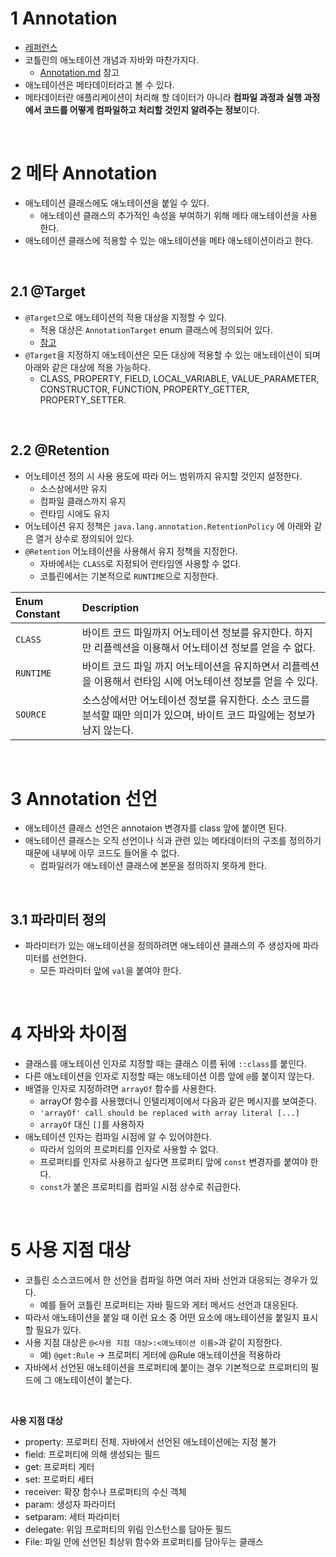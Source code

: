 # 1 Annotation

- [레퍼런스](https://kotlinlang.org/docs/annotations.html)
- 코틀린의 애노테이션 개념과 자바와 마찬가지다.
	-  [Annotation.md](../../Java/Annotation/Annotation.md)  참고
- 애노테이션은 메타데이터라고 볼 수 있다. 
- 메타데이터란 애플리케이션이 처리해 할 데이터가 아니라 **컴파일 과정과 실행 과정에서 코드를 어떻게 컴파일하고 처리할 것인지 알려주는 정보**이다.

<br>

# 2 메타 Annotation

- 애노테이션 클래스에도 애노테이션을 붙일 수 있다.
	- 애노테이션 클래스의 추가적인 속성을 부여하기 위해 메타 애노테이션을 사용한다.
- 애노테이션 클래스에 적용할 수 있는 애노테이션을 메타 애노테이션이라고 한다.

<br>

## 2.1 @Target

* `@Target`으로 애노테이션의 적용 대상을 지정할 수 있다.
	* 적용 대상은 `AnnotationTarget` enum 클래스에 정의되어 있다.
	* [참고](https://kotlinlang.org/api/latest/jvm/stdlib/kotlin.annotation/-annotation-target/)
* `@Target`을 지정하지 애노테이션은 모든 대상에 적용할 수 있는 애노테이션이 되며 아래와 같은 대상에 적용 가능하다.
	* CLASS, PROPERTY, FIELD, LOCAL_VARIABLE, VALUE_PARAMETER, CONSTRUCTOR, FUNCTION, PROPERTY_GETTER, PROPERTY_SETTER.

<br>

## 2.2 @Retention

* 어노테이션 정의 시 사용 용도에 따라 어느 범위까지 유지할 것인지 설정한다.
	* 소스상에서만 유지
	* 컴파일 클래스까지 유지
	* 런타임 시에도 유지
* 어노테이션 유지 정책은 `java.lang.annotation.RetentionPolicy` 에 아래와 같은 열거 상수로 정의되어 있다.
* `@Retention` 어노테이션을 사용해서 유지 정책을 지정한다.
	* 자바에서는 `CLASS`로 지정되어 런타임엔 사용할 수 없다.
	* 코틀린에서는 기본적으로 `RUNTIME`으로 지정한다.


| Enum Constant | Description                                                  |
| :------------ | :----------------------------------------------------------- |
| `CLASS`       | 바이트 코드 파일까지 어노테이션 정보를 유지한다. 하지만 리플렉션을 이용해서 어노테이션 정보를 얻을 수 없다. |
| `RUNTIME`     | 바이트 코드 파일 까지 어노테이션을 유지하면서 리플렉션을 이용해서 런타임 시에 어노테이션 정보를 얻을 수 있다. |
| `SOURCE`      | 소스상에서만 어노테이션 정보를 유지한다. 소스 코드를 분석할 때만 의미가 있으며, 바이트 코드 파일에는 정보가 남지 않는다. |

<br>

# 3 Annotation 선언

- 애노테이션 클래스 선언은 annotaion 변경자를 class 앞에 붙이면 된다.
- 애노테이션 클래스는 오직 선언이나 식과 관련 있는 메타데이터의 구조를 정의하기 때문에 내부에 아무 코드도 들어올 수 없다.
	- 컴파일러가 애노테이션 클래스에 본문을 정의하지 못하게 한다.

<br>

## 3.1 파라미터 정의

- 파라미터가 있는 애노테이션을 정의하려면 애노테이션 클래스의 주 생성자에 파라미터를 선언한다.
	- 모든 파라미터 앞에 `val`을 붙여야 한다.

<br>

# 4 자바와 차이점

- 클래스를 애노테이션 인자로 지정할 때는 클래스 이름 뒤에 `::class`를 붙인다.
- 다른 애노테이션을 인자로 지정할 때는 애노테이션 이름 앞에 `@`를 붙이지 않는다.
- 배열을 인자로 지정하려면 `arrayOf` 함수를 사용한다.
	- arrayOf 함수를 사용했더니 인텔리제이에서 다음과 같은 메시지를 보여준다. 
	- `'arrayOf' call should be replaced with array literal [...]`
	- `arrayOf` 대신 `[]`를 사용하자
- 애노테이션 인자는 컴파일 시점에 알 수 있어야한다.
	- 따라서 임의의 프로퍼티를 인자로 사용할 수 없다.
	- 프로퍼티를 인자로 사용하고 싶다면 프로퍼티 앞에 `const` 변경자를 붙여야 한다.
	- `const`가 붙은 프로퍼티를 컴파일 시점 상수로 취급한다.

<br>

# 5 사용 지점 대상

- 코틀린 소스코드에서 한 선언을 컴파일 하면 여러 자바 선언과 대응되는 경우가 있다.
	- 예를 들어 코틀린 프로퍼티는 자바 필드와 게터 메서드 선언과 대응된다.
- 따라서 애노테이션을 붙일 때 이런 요소 중 어떤 요소에 애노테이션을 붙일지 표시할 필요가 있다.
- 사용 지점 대상은 `@<사용 지점 대상>:<애노테이션 이름>`과 같이 지정한다.
	- 예) `@get:Rule` -> 프로퍼티 게터에 @Rule 애노테이션을 적용하라
- 자바에서 선언된 애노테이션을 프로퍼티에 붙이는 경우 기본적으로 프로퍼티의 필드에 그 애노테이션이 붙는다.

<br>

**사용 지점 대상**

- property: 프로퍼티 전체. 자바에서 선언된 애노테이션에는 지정 불가
- field: 프로퍼티에 의해 생성되는 필드
- get: 프로퍼티 게터
- set: 프로퍼티 세터
- receiver: 확장 함수나 프로퍼티의 수신 객체
- param: 생성자 파라미터
- setparam: 세터 파라미터
- delegate: 위임 프로퍼티의 위림 인스턴스를 담아둔 필드
- File: 파일 안에 선언된 최상위 함수와 프로퍼티를 담아두는 클래스